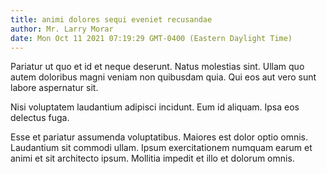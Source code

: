 ```yaml
---
title: animi dolores sequi eveniet recusandae
author: Mr. Larry Morar
date: Mon Oct 11 2021 07:19:29 GMT-0400 (Eastern Daylight Time)
---
```

Pariatur ut quo et id et neque deserunt. Natus molestias sint. Ullam quo autem doloribus magni veniam non quibusdam quia. Qui eos aut vero sunt labore aspernatur sit.

 Nisi voluptatem laudantium adipisci incidunt. Eum id aliquam. Ipsa eos delectus fuga.

 Esse et pariatur assumenda voluptatibus. Maiores est dolor optio omnis. Laudantium sit commodi ullam. Ipsum exercitationem numquam earum et animi et sit architecto ipsum. Mollitia impedit et illo et dolorum omnis.